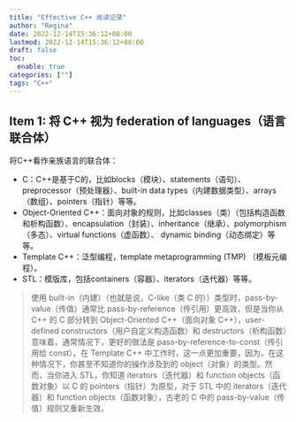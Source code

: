 ```yaml
---
title: "Effective C++ 阅读记录"
author: "Regina"
date: 2022-12-14T15:36:12+08:00
lastmod: 2022-12-14T15:36:12+08:00
draft: false
toc:
  enable: true
categories: [""]
tags: "C++"
---
```


## Item 1: 将 C++ 视为 federation of languages（语言联合体）

将C++看作亲族语言的联合体：

- C：C++是基于C的，比如blocks（模块）、statements（语句）、preprocessor（预处理器）、built-in data types（内建数据类型）、arrays（数组）、pointers（指针）等等。
- Object-Oriented C++：面向对象的规则，比如classes（类）（包括构造函数和析构函数）、encapsulation（封装）、inheritance（继承）、polymorphism（多态）、virtual functions（虚函数）、 dynamic binding（动态绑定）等等。
- Template C++：泛型编程，template metaprogramming (TMP) （模板元编程）。
- STL：模版库，包括containers（容器）、iterators（迭代器）等等。

> 使用 built-in（内建）（也就是说，C-like（类 C 的））类型时，pass-by-value（传值）通常比 pass-by-reference（传引用）更高效，但是当你从 C++ 的 C 部分转到 Object-Oriented C++（面向对象 C++），user-defined constructors（用户自定义构造函数）和 destructors（析构函数）意味着，通常情况下，更好的做法是 pass-by-reference-to-const（传引用给 const）。在 Template C++ 中工作时，这一点更加重要，因为，在这种情况下，你甚至不知道你的操作涉及到的 object（对象）的类型。然而，当你进入 STL，你知道 iterators（迭代器）和 function objects（函数对象）以 C 的 pointers（指针）为原型，对于 STL 中的 iterators（迭代器）和 function objects（函数对象），古老的 C 中的 pass-by-value（传值）规则又重新生效。
>
> 

